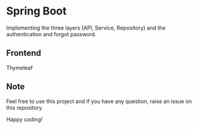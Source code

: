 # Spring Boot
Implementing the three layers (API, Service, Repository) and the authentication and forgot password.

## Frontend
Thymeleaf

## Note
Feel free to use this project and if you have any question, raise an issue on this repository.

Happy coding!